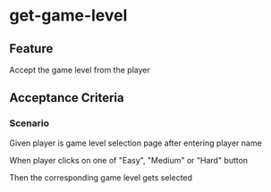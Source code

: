 # get-game-level

## Feature

Accept the game level from the player

## Acceptance Criteria

### Scenario

  Given player is game level selection page after entering
player name

  When player clicks on one of "Easy", "Medium" or "Hard" button

  Then the corresponding game level gets selected
